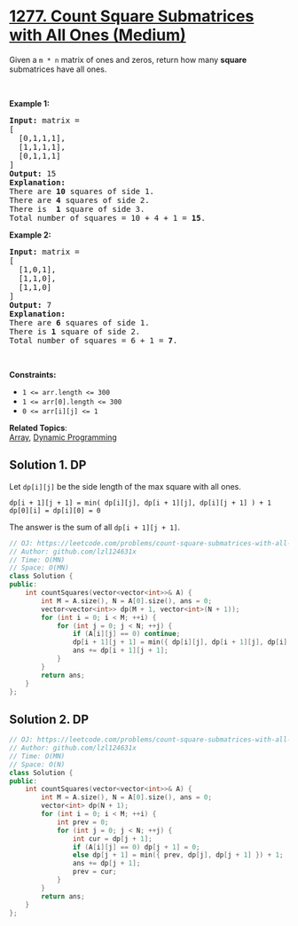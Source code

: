 # [1277. Count Square Submatrices with All Ones (Medium)](https://leetcode.com/problems/count-square-submatrices-with-all-ones/)

<p>Given a <code>m * n</code> matrix of ones and zeros, return how many <strong>square</strong> submatrices have all ones.</p>

<p>&nbsp;</p>
<p><strong>Example 1:</strong></p>

<pre><strong>Input:</strong> matrix =
[
&nbsp; [0,1,1,1],
&nbsp; [1,1,1,1],
&nbsp; [0,1,1,1]
]
<strong>Output:</strong> 15
<strong>Explanation:</strong> 
There are <strong>10</strong> squares of side 1.
There are <strong>4</strong> squares of side 2.
There is  <strong>1</strong> square of side 3.
Total number of squares = 10 + 4 + 1 = <strong>15</strong>.
</pre>

<p><strong>Example 2:</strong></p>

<pre><strong>Input:</strong> matrix = 
[
  [1,0,1],
  [1,1,0],
  [1,1,0]
]
<strong>Output:</strong> 7
<strong>Explanation:</strong> 
There are <b>6</b> squares of side 1.  
There is <strong>1</strong> square of side 2. 
Total number of squares = 6 + 1 = <b>7</b>.
</pre>

<p>&nbsp;</p>
<p><strong>Constraints:</strong></p>

<ul>
	<li><code>1 &lt;= arr.length&nbsp;&lt;= 300</code></li>
	<li><code>1 &lt;= arr[0].length&nbsp;&lt;= 300</code></li>
	<li><code>0 &lt;= arr[i][j] &lt;= 1</code></li>
</ul>


**Related Topics**:  
[Array](https://leetcode.com/tag/array/), [Dynamic Programming](https://leetcode.com/tag/dynamic-programming/)

## Solution 1. DP

Let `dp[i][j]` be the side length of the max square with all ones.

```
dp[i + 1][j + 1] = min( dp[i][j], dp[i + 1][j], dp[i][j + 1] ) + 1
dp[0][i] = dp[i][0] = 0
```

The answer is the sum of all `dp[i + 1][j + 1]`.

```cpp
// OJ: https://leetcode.com/problems/count-square-submatrices-with-all-ones/
// Author: github.com/lzl124631x
// Time: O(MN)
// Space: O(MN)
class Solution {
public:
    int countSquares(vector<vector<int>>& A) {
        int M = A.size(), N = A[0].size(), ans = 0;
        vector<vector<int>> dp(M + 1, vector<int>(N + 1));
        for (int i = 0; i < M; ++i) {
            for (int j = 0; j < N; ++j) {
                if (A[i][j] == 0) continue;
                dp[i + 1][j + 1] = min({ dp[i][j], dp[i + 1][j], dp[i][j + 1] }) + 1;
                ans += dp[i + 1][j + 1];
            }
        }
        return ans;
    }
};
```

## Solution 2. DP

```cpp
// OJ: https://leetcode.com/problems/count-square-submatrices-with-all-ones/
// Author: github.com/lzl124631x
// Time: O(MN)
// Space: O(N)
class Solution {
public:
    int countSquares(vector<vector<int>>& A) {
        int M = A.size(), N = A[0].size(), ans = 0;
        vector<int> dp(N + 1);
        for (int i = 0; i < M; ++i) {
            int prev = 0;
            for (int j = 0; j < N; ++j) {
                int cur = dp[j + 1];
                if (A[i][j] == 0) dp[j + 1] = 0;
                else dp[j + 1] = min({ prev, dp[j], dp[j + 1] }) + 1;
                ans += dp[j + 1];
                prev = cur;
            }
        }
        return ans;
    }
};
```